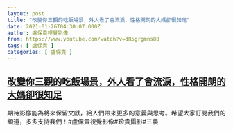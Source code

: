 ```yaml
---
layout: post
title: "改變你三觀的吃飯場景，外人看了會流淚，性格開朗的大媽卻很知足"
date: 2021-01-26T04:30:07.000Z
author: 盧保貴視覺影像
from: https://www.youtube.com/watch?v=dR5grgmns80
tags: [ 盧保貴 ]
categories: [ 盧保貴 ]
---
```

<!--1611635407000-->
[改變你三觀的吃飯場景，外人看了會流淚，性格開朗的大媽卻很知足](https://www.youtube.com/watch?v=dR5grgmns80)
------

<div>
期待影像能為將來保留文獻，給人們帶來更多的意義與思考。希望大家訂閱我們的頻道，多多支持我們！#盧保貴視覺影像#珍貴攝影#三農
</div>
